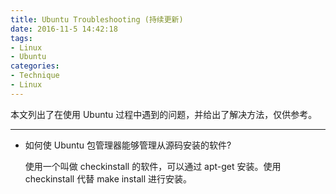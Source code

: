 ```yaml
---
title: Ubuntu Troubleshooting (持续更新)
date: 2016-11-5 14:42:18
tags:
- Linux
- Ubuntu
categories:
- Technique
- Linux
---
```

本文列出了在使用 Ubuntu 过程中遇到的问题，并给出了解决方法，仅供参考。

<!--more-->

---

* 如何使 Ubuntu 包管理器能够管理从源码安装的软件?

  使用一个叫做 checkinstall 的软件，可以通过 apt-get 安装。使用 checkinstall 代替 make install 进行安装。

